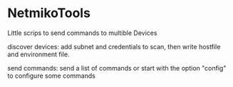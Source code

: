 # NetmikoTools
Little scrips to send commands to multible Devices

discover devices: add subnet and credentials to scan, then write hostfile and environment file.

send commands: send a list of commands or start with the option "config" to configure some commands

